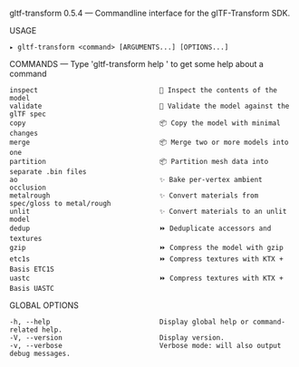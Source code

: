 
  gltf-transform 0.5.4 — Commandline interface for the glTF-Transform SDK.

  USAGE 
  
    ▸ gltf-transform <command> [ARGUMENTS...] [OPTIONS...]


  COMMANDS — Type 'gltf-transform help <command>' to get some help about a command

    inspect                              🔎 Inspect the contents of the model                   
    validate                             🔎 Validate the model against the glTF spec            
    copy                                 📦 Copy the model with minimal changes                 
    merge                                📦 Merge two or more models into one                   
    partition                            📦 Partition mesh data into separate .bin files        
    ao                                   ✨ Bake per-vertex ambient occlusion                   
    metalrough                           ✨ Convert materials from spec/gloss to metal/rough    
    unlit                                ✨ Convert materials to an unlit model                 
    dedup                                ⏩ Deduplicate accessors and textures                  
    gzip                                 ⏩ Compress the model with gzip                        
    etc1s                                ⏩ Compress textures with KTX + Basis ETC1S            
    uastc                                ⏩ Compress textures with KTX + Basis UASTC            

  GLOBAL OPTIONS

    -h, --help                           Display global help or command-related help.           
    -V, --version                        Display version.                                       
    -v, --verbose                        Verbose mode: will also output debug messages.         

